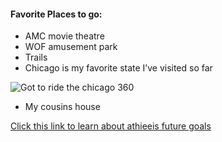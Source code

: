 
#### Favorite Places to go:
- AMC movie theatre 
- WOF amusement park
- Trails
- Chicago is my favorite state I’ve visited so far 

![Got to ride the chicago 360]([https://www.gannett-cdn.com/presto/2019/09/23/PMJS/9531bed6-5712-45cd-8cc6-b3e5486dfa35-Hancock_360_005.jpg](https://360chicago.com/wp-content/uploads/2022/03/Inline-4_360-Willis-Tower-Comparison.jpg))
- My cousins house 

[Click this link to learn about athieeis future goals](futuregoals.md)
